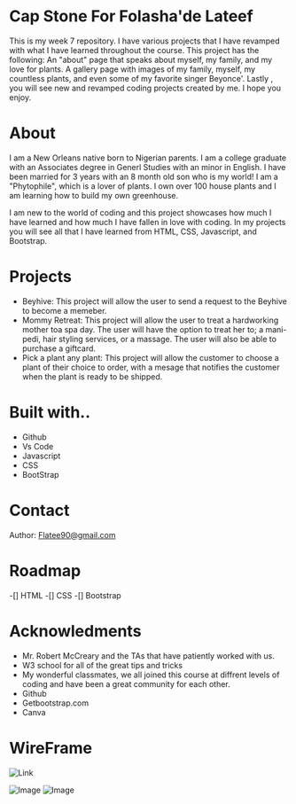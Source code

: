 # Cap Stone For Folasha'de Lateef
This is my week 7 repository. I have various projects that I have revamped with what I have learned throughout the course. This project has the following: An "about" page that speaks about myself, my family, and my love for plants. A gallery page with images of my family, myself, my countless plants, and even some of my favorite singer Beyonce'. Lastly , you will see new and revamped coding projects created by me. I hope you enjoy.
# About
I am a New Orleans native born to Nigerian parents. I am a college graduate with an Associates degree in Generl Studies with an minor in English. I have been married for 3 years with an 8 month old son who is my world! I am a "Phytophile", which is a lover of plants. I own over 100 house plants and I am learning how to build my own greenhouse. 

I am new to the world of coding and this project showcases how much I have learned and how much I have fallen in love with coding. In my projects you will see all that I have learned from HTML, CSS, Javascript, and Bootstrap. 
# Projects
* Beyhive: This project will allow the user to send a request to the Beyhive to become a memeber.
* Mommy Retreat: This project will allow the user to treat a hardworking mother toa spa day. The user will have the option to treat her to; a mani-pedi, hair styling services, or a massage. The user will also be able to purchase a giftcard.
* Pick a plant any plant: This project will allow the customer to choose a plant of their choice to order, with a mesage that notifies the customer when the plant is ready to be shipped.
# Built with..
* Github
* Vs Code
* Javascript
* CSS
* BootStrap
# Contact
Author: Flatee90@gmail.com
# Roadmap
-[] HTML 
-[] CSS
-[] Bootstrap
# Acknowledments 
* Mr. Robert McCreary and the TAs that have patiently worked with us.
* W3 school for all of the great tips and tricks
* My wonderful classmates, we all joined this course at diffrent levels of coding and have been a great community for each other.
* Github
* Getbootstrap.com
* Canva
# WireFrame
![Link](https://www.canva.com/design/DAGKabETNaU/DzjurT5BOIWmWwYmjfMnXA/edit?utm_content=DAGKabETNaU&utm_campaign=designshare&utm_medium=link2&utm_source=sharebutton)

![Image](https://res.cloudinary.com/dkyvfb3y2/image/upload/v1721154721/Screenshot_2024-07-15_160030_wf5rhz.png)
![Image](https://res.cloudinary.com/dkyvfb3y2/image/upload/v1721154684/Screenshot_2024-07-15_155800_dowwk2.png)


